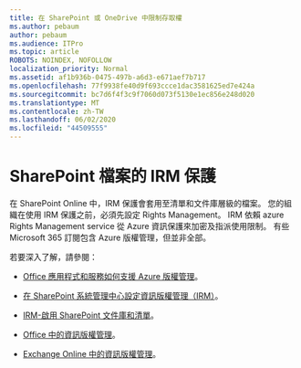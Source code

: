 ```yaml
---
title: 在 SharePoint 或 OneDrive 中限制存取權
ms.author: pebaum
author: pebaum
ms.audience: ITPro
ms.topic: article
ROBOTS: NOINDEX, NOFOLLOW
localization_priority: Normal
ms.assetid: af1b936b-0475-497b-a6d3-e671aef7b717
ms.openlocfilehash: 77f9938fe40d9f693ccce1dac3581625ed7e424a
ms.sourcegitcommit: bc7d6f4f3c9f7060d073f5130e1ec856e248d020
ms.translationtype: MT
ms.contentlocale: zh-TW
ms.lasthandoff: 06/02/2020
ms.locfileid: "44509555"
---
```

# <a name="irm-protection-to-sharepoint-files"></a>SharePoint 檔案的 IRM 保護


在 SharePoint Online 中，IRM 保護會套用至清單和文件庫層級的檔案。 您的組織在使用 IRM 保護之前，必須先設定 Rights Management。 IRM 依賴 azure Rights Management service 從 Azure 資訊保護來加密及指派使用限制。 有些 Microsoft 365 訂閱包含 Azure 版權管理，但並非全部。 

若要深入了解，請參閱：

- [Office 應用程式和服務如何支援 Azure 版權管理](https://docs.microsoft.com/azure/information-protection/understand-explore/office-apps-services-support)。

- [在 SharePoint 系統管理中心設定資訊版權管理（IRM）](https://docs.microsoft.com/microsoft-365/compliance/set-up-irm-in-sp-admin-center)。

- [IRM-啟用 SharePoint 文件庫和清單](https://docs.microsoft.com/microsoft-365/compliance/set-up-irm-in-sp-admin-center#irm-enable-sharepoint-document-libraries-and-lists)。

- [Office 中的資訊版權管理](https://support.office.com/Article/Information-Rights-Management-in-Office-c7a70797-6b1e-493f-acf7-92a39b85e30c)。

- [Exchange Online 中的資訊版權管理](https://docs.microsoft.com/microsoft-365/compliance/information-rights-management-in-exchange-online)。


